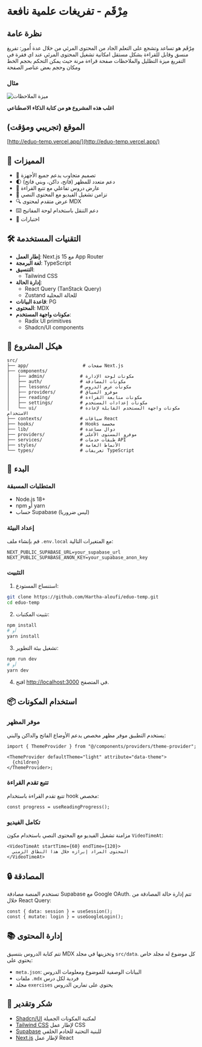 
# مِرْقَم - تفريغات علمية نافعة

## نظرة عامة

مِرْقَم هو تساعد وتشجع على التعلم الجاد من المحتوى المرئي من خلال عدة أُمور:
تفريغ منسق وقابل للقراءة بشكل مستقل
امكانية تشغيل المحتوى المرئي عند اي فقرة في التفريغ
ميزة التظليل والملاحظات
صفحة قراءة مرنة حيث يمكن التحكم بحجم الخط ومكان وحجم بعض عناصر الصفحة

### مثال
![ميزة الملاحظات](https://github.com/user-attachments/assets/eba3b11c-a135-4505-9877-a9d6fd20117e)



**اغلب هذه المشروع هو من كتابة الذكاء الاصطناعي**

## الموقع (تجريبي ومؤقت)
[http://eduo-temp.vercel.app/](http://eduo-temp.vercel.app/)


## 🚀 المميزات

- 📱 تصميم متجاوب يدعم جميع الأجهزة
- 🌓 دعم متعدد للمظهر (فاتح، داكن، وبني فاتح)
- 📖 عارض دروس تفاعلي مع تتبع القراءة
- 🎥 تزامن تشغيل الفيديو مع المحتوى النصي
- 🔍 عرض متقدم لمحتوى MDX
- ⌨️ دعم التنقل باستخدام لوحة المفاتيح
- 🎯 اختبارات

## 🛠️ التقنيات المستخدمة

- **إطار العمل**: Next.js 15 مع App Router
- **لغة البرمجة**: TypeScript
- **التنسيق**:
  - Tailwind CSS
- **إدارة الحالة**:
  - React Query (TanStack Query)
  - Zustand للحالة المحلية
- **قاعدة البيانات**: PG
- **المحتوى**: MDX
- **مكونات واجهة المستخدم**:
  - Radix UI primitives
  - Shadcn/UI components

## 📁 هيكل المشروع

```
src/
├── app/                    # صفحات Next.js
├── components/
│   ├── admin/             # مكونات لوحة الإدارة
│   ├── auth/              # مكونات المصادقة
│   ├── lessons/           # مكونات عرض الدروس
│   ├── providers/         # موفرو السياق
│   ├── reading/           # مكونات متابعة القراءة
│   ├── settings/          # مكونات إعدادات المستخدم
│   └── ui/                # مكونات واجهة المستخدم القابلة لإعادة الاستخدام
├── contexts/              # سياقات React
├── hooks/                 # Hooks مخصصة
├── lib/                   # دوال مساعدة
├── providers/             # موفرو المستوى الأعلى
├── services/              # طبقات خدمات API
├── styles/                # الأنماط العامة
└── types/                 # تعريفات TypeScript
```

## 🚀 البدء

### المتطلبات المسبقة

- Node.js 18+
- npm أو yarn
- حساب Supabase (ليس ضروريا)

### إعداد البيئة

قم بإنشاء ملف `.env.local` مع المتغيرات التالية:

```env
NEXT_PUBLIC_SUPABASE_URL=your_supabase_url
NEXT_PUBLIC_SUPABASE_ANON_KEY=your_supabase_anon_key
```

### التثبيت

1. استنساخ المستودع:

```bash
git clone https://github.com/Hartha-aloufi/eduo-temp.git
cd eduo-temp
```

2. تثبيت المكتبات:

```bash
npm install
# أو
yarn install
```

3. تشغيل بيئة التطوير:

```bash
npm run dev
# أو
yarn dev
```

4. افتح [http://localhost:3000](http://localhost:3000) في المتصفح.

## 📦 استخدام المكونات

### موفر المظهر

يستخدم التطبيق موفر مظهر مخصص يدعم الأوضاع الفاتح والداكن والبني:

```tsx
import { ThemeProvider } from "@/components/providers/theme-provider";

<ThemeProvider defaultTheme="light" attribute="data-theme">
  {children}
</ThemeProvider>;
```

### تتبع تقدم القراءة

تتبع تقدم القراءة باستخدام hook مخصص:

```tsx
const progress = useReadingProgress();
```

### تكامل الفيديو

مزامنة تشغيل الفيديو مع المحتوى النصي باستخدام مكون `VideoTimeAt`:

```tsx
<VideoTimeAt startTime={60} endTime={120}>
  المحتوى المراد إبرازه خلال هذا النطاق الزمني
</VideoTimeAt>
```

## 🔒 المصادقة

تستخدم المنصة مصادقة Supabase مع Google OAuth. تتم إدارة حالة المصادقة من خلال React Query:

```tsx
const { data: session } = useSession();
const { mutate: login } = useGoogleLogin();
```

## 📚 إدارة المحتوى

تتم كتابة الدروس بتنسيق MDX وتخزينها في مجلد `src/data`. كل موضوع له مجلد خاص يحتوي على:

- `meta.json`: البيانات الوصفية للموضوع ومعلومات الدروس
- ملفات `.mdx` فردية لكل درس
- مجلد `exercises` يحتوي على تمارين الدروس

## 🙏 شكر وتقدير

- [Shadcn/UI](https://ui.shadcn.com/) لمكتبة المكونات الجميلة
- [Tailwind CSS](https://tailwindcss.com/) لإطار عمل CSS
- [Supabase](https://supabase.com/) للبنية التحتية للخادم الخلفي
- [Next.js](https://nextjs.org/) لإطار عمل React

